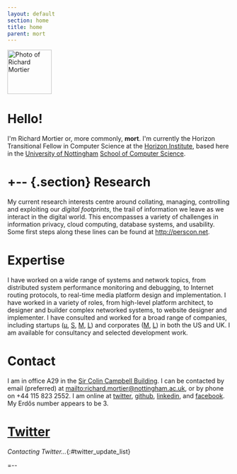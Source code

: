 ```yaml
---
layout: default
section: home
title: home
parent: mort
---
```


<img class='inset right' 
     src='{{ site.url_root }}img/mort.png' 
     title='Richard Mortier' 
     alt='Photo of Richard Mortier' height='100px' />

Hello!
======

I'm Richard Mortier or, more commonly, **mort**.  I'm currently the
Horizon Transitional Fellow in Computer Science at the [Horizon
Institute][horizon], based here in the [University of
Nottingham][nottingham] [School of Computer Science][cs].

[horizon]: https://www.horizon.ac.uk/
[nottingham]: http://www.nottingham.ac.uk/
[cs]: http://www.cs.nott.ac.uk/


+-- {.section}
Research
========

My current research interests centre around collating, managing,
controlling and exploiting our _digital footprints_, the trail of
information we leave as we interact in the digital world.  This
encompasses a variety of challenges in information privacy, cloud
computing, database systems, and usability.  Some first steps along
these lines can be found at <http://perscon.net>.

[e]: mailto:richard.mortier@nottingham.ac.uk


Expertise
========= 

I have worked on a wide range of systems and network topics, from
distributed system performance monitoring and debugging, to Internet
routing protocols, to real-time media platform design and
implementation.  I have worked in a variety of roles, from high-level
platform architect, to designer and builder complex networked
systems, to website designer and implementer.  I have consulted and
worked for a broad range of companies, including startups
([&mu;][vipadia], [S][camrivox], [M][cplane], [L][alertme]) and
corporates ([M][sprint], [L][microsoft]) in both the US and UK.  I am
available for consultancy and selected development work.

[vipadia]: http://vipadia.com/
[camrivox]: http://camrivox.com/
[cplane]: http://cplane.com/
[alertme]: http://alertme.com/
[sprint]: http://sprint.com/
[microsoft]: http://microsoft.com/


Contact
=======

I am in office A29 in the [Sir Colin Campbell Building][map].  I can
be contacted by email (preferred) at
<mailto:richard.mortier@nottingham.ac.uk>, or by phone on +44 115 823
2552.  I am online at [twitter][], [github][], [linkedin][], and
[facebook][].  My Erd&#x0151;s number appears to be 3.

[map]: http://unip.nottingham.ac.uk/default.asp?id=7
[twitter]: http://twitter.com/mort___
[github]: http://github.com/mor1
[linkedin]: http://linkedin.com/in/richardmortier
[facebook]: http://facebook.com/richard.mortier


[Twitter][]
=======

<script type="text/javascript" src="{{site.url_root}}js/twitter-blogger.js"> </script>

*Contacting Twitter...*{:#twitter_update_list}

<script type="text/javascript"
        src="http://twitter.com/statuses/user_timeline/mort___.json?callback=twitterCallback2&count=3"> </script>

=--
